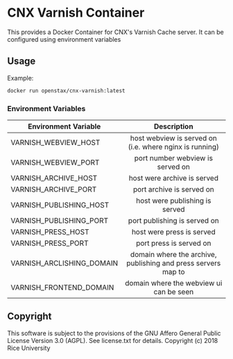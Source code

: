 # CNX Varnish Container

This provides a Docker Container for CNX's Varnish Cache server. It can be configured using environment variables

## Usage

Example:
```sh
docker run openstax/cnx-varnish:latest
```

### Environment Variables

   |  Environment Variable   |  Description             |
   | ----------------------- |:------------------------:|
   | VARNISH_WEBVIEW_HOST | host webview is served on (i.e. where nginx is running)
   | VARNISH_WEBVIEW_PORT | port number webview is served on
   | VARNISH_ARCHIVE_HOST | host were archive is served
   | VARNISH_ARCHIVE_PORT | port archive is served on
   | VARNISH_PUBLISHING_HOST | host were publishing is served
   | VARNISH_PUBLISHING_PORT | port publishing is served on
   | VARNISH_PRESS_HOST | host were press is served
   | VARNISH_PRESS_PORT | port press is served on
   | VARNISH_ARCLISHING_DOMAIN | domain where the archive, publishing and press servers map to
   | VARNISH_FRONTEND_DOMAIN | domain where the webview ui can be seen

## Copyright

This software is subject to the provisions of the GNU Affero General Public License Version 3.0 (AGPL). See license.txt for details. Copyright (c) 2018 Rice University
